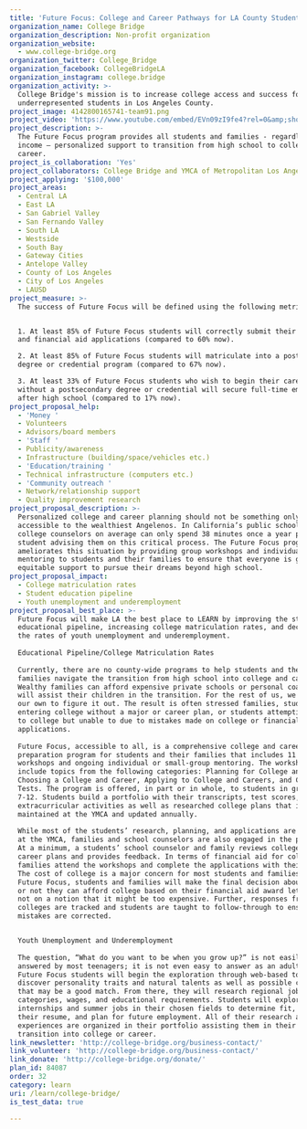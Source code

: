 ```yaml
---
title: 'Future Focus: College and Career Pathways for LA County Students'
organization_name: College Bridge
organization_description: Non-profit organization
organization_website:
  - www.college-bridge.org
organization_twitter: College_Bridge
organization_facebook: CollegeBridgeLA
organization_instagram: college.bridge
organization_activity: >-
  College Bridge's mission is to increase college access and success for
  underrepresented students in Los Angeles County.
project_image: 4142800165741-team91.png
project_video: 'https://www.youtube.com/embed/EVn09zI9fe4?rel=0&amp;showinfo=0'
project_description: >-
  The Future Focus program provides all students and families - regardless of
  income – personalized support to transition from high school to college and
  career.
project_is_collaboration: 'Yes'
project_collaborators: College Bridge and YMCA of Metropolitan Los Angeles
project_applying: '$100,000'
project_areas:
  - Central LA
  - East LA
  - San Gabriel Valley
  - San Fernando Valley
  - South LA
  - Westside
  - South Bay
  - Gateway Cities
  - Antelope Valley
  - County of Los Angeles
  - City of Los Angeles
  - LAUSD
project_measure: >-
  The success of Future Focus will be defined using the following metrics:


  1. At least 85% of Future Focus students will correctly submit their college
  and financial aid applications (compared to 60% now).

  2. At least 85% of Future Focus students will matriculate into a postsecondary
  degree or credential program (compared to 67% now).

  3. At least 33% of Future Focus students who wish to begin their careers
  without a postsecondary degree or credential will secure full-time employment
  after high school (compared to 17% now).
project_proposal_help:
  - 'Money '
  - Volunteers
  - Advisors/board members
  - 'Staff '
  - Publicity/awareness
  - Infrastructure (building/space/vehicles etc.)
  - 'Education/training '
  - Technical infrastructure (computers etc.)
  - 'Community outreach '
  - Network/relationship support
  - Quality improvement research
project_proposal_description: >-
  Personalized college and career planning should not be something only
  accessible to the wealthiest Angelenos. In California’s public schools,
  college counselors on average can only spend 38 minutes once a year per
  student advising them on this critical process. The Future Focus program
  ameliorates this situation by providing group workshops and individual
  mentoring to students and their families to ensure that everyone is given
  equitable support to pursue their dreams beyond high school.
project_proposal_impact:
  - College matriculation rates
  - Student education pipeline
  - Youth unemployment and underemployment
project_proposal_best_place: >-
  Future Focus will make LA the best place to LEARN by improving the student
  educational pipeline, increasing college matriculation rates, and decreasing
  the rates of youth unemployment and underemployment.
   
  Educational Pipeline/College Matriculation Rates
   
  Currently, there are no county-wide programs to help students and their
  families navigate the transition from high school into college and career.
  Wealthy families can afford expensive private schools or personal coaches who
  will assist their children in the transition. For the rest of us, we are on
  our own to figure it out. The result is often stressed families, students
  entering college without a major or career plan, or students attempting to go
  to college but unable to due to mistakes made on college or financial aid
  applications.
   
  Future Focus, accessible to all, is a comprehensive college and career
  preparation program for students and their families that includes 11 group
  workshops and ongoing individual or small-group mentoring. The workshops
  include topics from the following categories: Planning for College and Career,
  Choosing a College and Career, Applying to College and Careers, and College
  Tests. The program is offered, in part or in whole, to students in grades
  7-12. Students build a portfolio with their transcripts, test scores,
  extracurricular activities as well as researched college plans that is
  maintained at the YMCA and updated annually.
   
  While most of the students’ research, planning, and applications are completed
  at the YMCA, families and school counselors are also engaged in the process.
  At a minimum, a students’ school counselor and family reviews college and
  career plans and provides feedback. In terms of financial aid for college,
  families attend the workshops and complete the applications with their child.
  The cost of college is a major concern for most students and families. Through
  Future Focus, students and families will make the final decision about whether
  or not they can afford college based on their financial aid award letters and
  not on a notion that it might be too expensive. Further, responses from the
  colleges are tracked and students are taught to follow-through to ensure all
  mistakes are corrected.


  Youth Unemployment and Underemployment
   
  The question, “What do you want to be when you grow up?” is not easily
  answered by most teenagers; it is not even easy to answer as an adult. Through
  Future Focus students will begin the exploration through web-based tools to
  discover personality traits and natural talents as well as possible careers
  that may be a good match. From there, they will research regional job growth
  categories, wages, and educational requirements. Students will explore
  internships and summer jobs in their chosen fields to determine fit, build
  their resume, and plan for future employment. All of their research and
  experiences are organized in their portfolio assisting them in their
  transition into college or career.
link_newsletter: 'http://college-bridge.org/business-contact/'
link_volunteer: 'http://college-bridge.org/business-contact/'
link_donate: 'http://college-bridge.org/donate/'
plan_id: 84087
order: 32
category: learn
uri: /learn/college-bridge/
is_test_data: true

---
```

